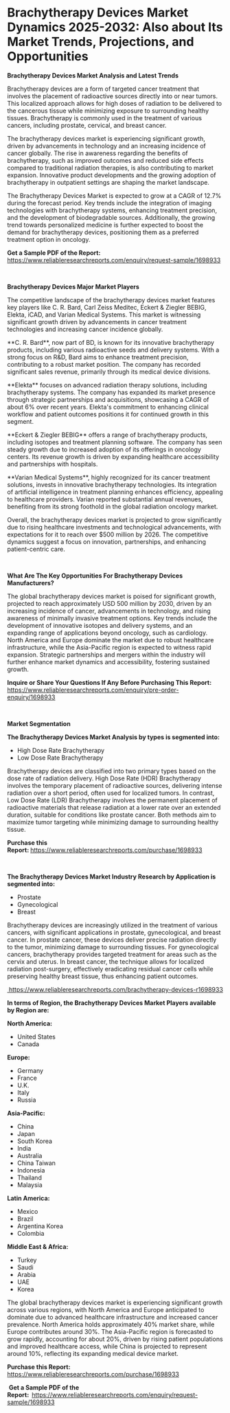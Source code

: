 <p><h1>Brachytherapy Devices Market Dynamics 2025-2032: Also about Its Market Trends, Projections, and Opportunities</h1></p><p><strong>Brachytherapy Devices Market Analysis and Latest Trends</strong></p>
<p><p>Brachytherapy devices are a form of targeted cancer treatment that involves the placement of radioactive sources directly into or near tumors. This localized approach allows for high doses of radiation to be delivered to the cancerous tissue while minimizing exposure to surrounding healthy tissues. Brachytherapy is commonly used in the treatment of various cancers, including prostate, cervical, and breast cancer.</p><p>The brachytherapy devices market is experiencing significant growth, driven by advancements in technology and an increasing incidence of cancer globally. The rise in awareness regarding the benefits of brachytherapy, such as improved outcomes and reduced side effects compared to traditional radiation therapies, is also contributing to market expansion. Innovative product developments and the growing adoption of brachytherapy in outpatient settings are shaping the market landscape.</p><p>The Brachytherapy Devices Market is expected to grow at a CAGR of 12.7% during the forecast period. Key trends include the integration of imaging technologies with brachytherapy systems, enhancing treatment precision, and the development of biodegradable sources. Additionally, the growing trend towards personalized medicine is further expected to boost the demand for brachytherapy devices, positioning them as a preferred treatment option in oncology.</p></p>
<p><strong>Get a Sample PDF of the Report:&nbsp;</strong> <a href="https://www.reliableresearchreports.com/enquiry/request-sample/1698933?utm_campaign=3349&utm_medium=2&utm_source=Github&utm_content=ia&utm_term=13042025&utm_id=brachytherapy-devices">https://www.reliableresearchreports.com/enquiry/request-sample/1698933</a></p>
<p>&nbsp;</p>
<p><strong>Brachytherapy Devices Major Market Players</strong></p>
<p><p>The competitive landscape of the brachytherapy devices market features key players like C. R. Bard, Carl Zeiss Meditec, Eckert & Ziegler BEBIG, Elekta, iCAD, and Varian Medical Systems. This market is witnessing significant growth driven by advancements in cancer treatment technologies and increasing cancer incidence globally.</p><p>**C. R. Bard**, now part of BD, is known for its innovative brachytherapy products, including various radioactive seeds and delivery systems. With a strong focus on R&D, Bard aims to enhance treatment precision, contributing to a robust market position. The company has recorded significant sales revenue, primarily through its medical device divisions.</p><p>**Elekta** focuses on advanced radiation therapy solutions, including brachytherapy systems. The company has expanded its market presence through strategic partnerships and acquisitions, showcasing a CAGR of about 6% over recent years. Elekta's commitment to enhancing clinical workflow and patient outcomes positions it for continued growth in this segment.</p><p>**Eckert & Ziegler BEBIG** offers a range of brachytherapy products, including isotopes and treatment planning software. The company has seen steady growth due to increased adoption of its offerings in oncology centers. Its revenue growth is driven by expanding healthcare accessibility and partnerships with hospitals.</p><p>**Varian Medical Systems**, highly recognized for its cancer treatment solutions, invests in innovative brachytherapy technologies. Its integration of artificial intelligence in treatment planning enhances efficiency, appealing to healthcare providers. Varian reported substantial annual revenues, benefiting from its strong foothold in the global radiation oncology market.</p><p>Overall, the brachytherapy devices market is projected to grow significantly due to rising healthcare investments and technological advancements, with expectations for it to reach over $500 million by 2026. The competitive dynamics suggest a focus on innovation, partnerships, and enhancing patient-centric care.</p></p>
<p>&nbsp;</p>
<p><strong>What Are The Key Opportunities For Brachytherapy Devices Manufacturers?</strong></p>
<p><p>The global brachytherapy devices market is poised for significant growth, projected to reach approximately USD 500 million by 2030, driven by an increasing incidence of cancer, advancements in technology, and rising awareness of minimally invasive treatment options. Key trends include the development of innovative isotopes and delivery systems, and an expanding range of applications beyond oncology, such as cardiology. North America and Europe dominate the market due to robust healthcare infrastructure, while the Asia-Pacific region is expected to witness rapid expansion. Strategic partnerships and mergers within the industry will further enhance market dynamics and accessibility, fostering sustained growth.</p></p>
<p><strong>Inquire or Share Your Questions If Any Before Purchasing This Report:</strong> <a href="https://www.reliableresearchreports.com/enquiry/pre-order-enquiry/1698933?utm_campaign=3349&utm_medium=2&utm_source=Github&utm_content=ia&utm_term=13042025&utm_id=brachytherapy-devices">https://www.reliableresearchreports.com/enquiry/pre-order-enquiry/1698933</a></p>
<p>&nbsp;</p>
<p><strong>Market Segmentation</strong></p>
<p><strong>The Brachytherapy Devices Market Analysis by types is segmented into:</strong></p>
<p><ul><li>High Dose Rate Brachytherapy</li><li>Low Dose Rate Brachytherapy</li></ul></p>
<p><p>Brachytherapy devices are classified into two primary types based on the dose rate of radiation delivery. High Dose Rate (HDR) Brachytherapy involves the temporary placement of radioactive sources, delivering intense radiation over a short period, often used for localized tumors. In contrast, Low Dose Rate (LDR) Brachytherapy involves the permanent placement of radioactive materials that release radiation at a lower rate over an extended duration, suitable for conditions like prostate cancer. Both methods aim to maximize tumor targeting while minimizing damage to surrounding healthy tissue.</p></p>
<p><strong>Purchase this Report:&nbsp;</strong><a href="https://www.reliableresearchreports.com/purchase/1698933?utm_campaign=3349&utm_medium=2&utm_source=Github&utm_content=ia&utm_term=13042025&utm_id=brachytherapy-devices">https://www.reliableresearchreports.com/purchase/1698933</a></p>
<p>&nbsp;</p>
<p><strong>The Brachytherapy Devices Market Industry Research by Application is segmented into:</strong></p>
<p><ul><li>Prostate</li><li>Gynecological</li><li>Breast</li></ul></p>
<p><p>Brachytherapy devices are increasingly utilized in the treatment of various cancers, with significant applications in prostate, gynecological, and breast cancer. In prostate cancer, these devices deliver precise radiation directly to the tumor, minimizing damage to surrounding tissues. For gynecological cancers, brachytherapy provides targeted treatment for areas such as the cervix and uterus. In breast cancer, the technique allows for localized radiation post-surgery, effectively eradicating residual cancer cells while preserving healthy breast tissue, thus enhancing patient outcomes.</p></p>
<p><a href="https://www.reliableresearchreports.com/brachytherapy-devices-r1698933?utm_campaign=3349&utm_medium=2&utm_source=Github&utm_content=ia&utm_term=13042025&utm_id=brachytherapy-devices">&nbsp;https://www.reliableresearchreports.com/brachytherapy-devices-r1698933</a></p>
<p><strong>In terms of Region, the Brachytherapy Devices Market Players available by Region are:</strong></p>
<p>
    <p> <strong> North America: </strong>
        <ul>
            <li>United States</li>
            <li>Canada</li>
        </ul>
        </p> 
    <p> <strong> Europe: </strong>
        <ul>
            <li>Germany</li>
            <li>France</li>
            <li>U.K.</li>
            <li>Italy</li>
            <li>Russia</li>
        </ul>
        </p> 
    <p> <strong> Asia-Pacific: </strong>
        <ul>
            <li>China</li>
            <li>Japan</li>
            <li>South Korea</li>
            <li>India</li>
            <li>Australia</li>
            <li>China Taiwan</li>
            <li>Indonesia</li>
            <li>Thailand</li>
            <li>Malaysia</li>
        </ul>
        </p> 
    <p> <strong> Latin America: </strong>
        <ul>
            <li>Mexico</li>
            <li>Brazil</li>
            <li>Argentina Korea</li>
            <li>Colombia</li>
        </ul>
        </p> 
    <p> <strong> Middle East & Africa: </strong>
        <ul>
            <li>Turkey</li>
            <li>Saudi</li>
            <li>Arabia</li>
            <li>UAE</li>
            <li>Korea</li>
        </ul>
    </p>
    </p>
<p><p>The global brachytherapy devices market is experiencing significant growth across various regions, with North America and Europe anticipated to dominate due to advanced healthcare infrastructure and increased cancer prevalence. North America holds approximately 40% market share, while Europe contributes around 30%. The Asia-Pacific region is forecasted to grow rapidly, accounting for about 20%, driven by rising patient populations and improved healthcare access, while China is projected to represent around 10%, reflecting its expanding medical device market.</p></p>
<p><strong>Purchase this Report: </strong><a href="https://www.reliableresearchreports.com/purchase/1698933?utm_campaign=3349&utm_medium=2&utm_source=Github&utm_content=ia&utm_term=13042025&utm_id=brachytherapy-devices">https://www.reliableresearchreports.com/purchase/1698933</a></p>
<p>&nbsp;<strong>Get a Sample PDF of the Report:&nbsp;&nbsp;</strong><a href="https://www.reliableresearchreports.com/enquiry/request-sample/1698933?utm_campaign=3349&utm_medium=2&utm_source=Github&utm_content=ia&utm_term=13042025&utm_id=brachytherapy-devices">https://www.reliableresearchreports.com/enquiry/request-sample/1698933</a></p>
<p><strong></strong></p>
<p><p></p><p></p><p></p></p>